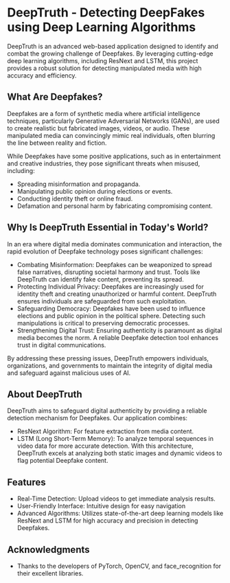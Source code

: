 # DeepTruth - Detecting DeepFakes using Deep Learning Algorithms
DeepTruth is an advanced web-based application designed to identify and combat the growing challenge of Deepfakes. By leveraging cutting-edge deep learning algorithms, including ResNext and LSTM, this project provides a robust solution for detecting manipulated media with high accuracy and efficiency.

## What Are Deepfakes?
Deepfakes are a form of synthetic media where artificial intelligence techniques, particularly Generative Adversarial Networks (GANs), are used to create realistic but fabricated images, videos, or audio. These manipulated media can convincingly mimic real individuals, often blurring the line between reality and fiction.

While Deepfakes have some positive applications, such as in entertainment and creative industries, they pose significant threats when misused, including:
- Spreading misinformation and propaganda.
- Manipulating public opinion during elections or events.
- Conducting identity theft or online fraud.
- Defamation and personal harm by fabricating compromising content.

## Why Is DeepTruth Essential in Today's World?
In an era where digital media dominates communication and interaction, the rapid evolution of Deepfake technology poses significant challenges:
- Combating Misinformation: Deepfakes can be weaponized to spread false narratives, disrupting societal harmony and trust. Tools like DeepTruth can identify fake content, preventing its spread.
- Protecting Individual Privacy: Deepfakes are increasingly used for identity theft and creating unauthorized or harmful content. DeepTruth ensures individuals are safeguarded from such exploitation.
- Safeguarding Democracy: Deepfakes have been used to influence elections and public opinion in the political sphere. Detecting such manipulations is critical to preserving democratic processes.
- Strengthening Digital Trust: Ensuring authenticity is paramount as digital media becomes the norm. A reliable Deepfake detection tool enhances trust in digital communications.

By addressing these pressing issues, DeepTruth empowers individuals, organizations, and governments to maintain the integrity of digital media and safeguard against malicious uses of AI.

## About DeepTruth
DeepTruth aims to safeguard digital authenticity by providing a reliable detection mechanism for Deepfakes. Our application combines:
- ResNext Algorithm: For feature extraction from media content.
- LSTM (Long Short-Term Memory): To analyze temporal sequences in video data for more accurate detection.
With this architecture, DeepTruth excels at analyzing both static images and dynamic videos to flag potential Deepfake content.

## Features
- Real-Time Detection: Upload videos to get immediate analysis results.
- User-Friendly Interface: Intuitive design for easy navigation
- Advanced Algorithms: Utilizes state-of-the-art deep learning models like ResNext and LSTM for high accuracy and precision in detecting Deepfakes.

## Acknowledgments
- Thanks to the developers of PyTorch, OpenCV, and face_recognition for their excellent libraries.
